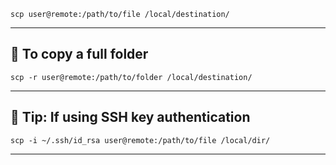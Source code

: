 ```
scp user@remote:/path/to/file /local/destination/
```

---
## **📁 To copy a full folder**

```
scp -r user@remote:/path/to/folder /local/destination/
```

---

## **🔐 Tip: If using SSH key authentication**

```
scp -i ~/.ssh/id_rsa user@remote:/path/to/file /local/dir/
```

---
